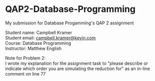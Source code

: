 # QAP2-Database-Programming
My submission for Database Progamming's QAP 2 assignment  

Student name: Campbell Kramer  
Student email: campbell.kramer@keyin.com  
Course: Database Programming  
Instructor: Matthew English  
  
Note for Problem 2:  
I wrote my explanation for the assignment task to "please describe or indicate which order you are simulating the reduction for" as an in-line comment on line 77
